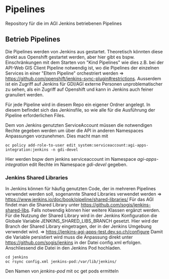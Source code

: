 # Pipelines
Repository für die im AGI Jenkins betriebenen Pipelines

## Betrieb Pipelines
Die Pipelines werden von Jenkins aus gestartet. Theoretisch könnten diese direkt aus Openshift gestartet werden, aber hier gibt es bspw. Einschränkungen mit dem Starten von "Kind Pipelines" wie dies z.B. bei der API-Web GIS Client Pipeline notwendig ist, wo die Pipelines der einzelnen Services in einer "Eltern Pipeline" orchestriert werden => https://github.com/openshift/jenkins-sync-plugin#restrictions.
Ausserdem ist ein Zugriff auf Jenkins für GDI/AGI externe Personen unproblematischer zu sehen, als ein Zugriff auf Openshift und kann in Jenkins auch feiner granuliert werden.

Für jede Pipeline wird in diesem Repo ein eigener Ordner angelegt. In diesem befindet sich das Jenkinsfile, so wie alle für die Ausführung der Pipeline erforderlichen Files.

Dem von Jenkins genutzten ServiceAccount müssen die notwendigen Rechte gegeben werden um über die API in anderen Namespaces Anpassungen vorzunehmen.
Dies macht man mit 
```
oc policy add-role-to-user edit system:serviceaccount:agi-apps-integration:jenkins -n gdi-devel
```
Hier werden bspw dem jenkins serviceaccount im Namespace *agi-apps-integration* edit Rechte im Namespace *gdi-devel* gegeben.

### Jenkins Shared Libraries
In Jenkins können für häufig genutzten Code, der in mehreren Pipelines verwendet werden soll, sogenannte Shared Libraries verwendet werden => https://www.jenkins.io/doc/book/pipeline/shared-libraries/
Für das AGI findet man die Shared Library unter https://github.com/sogis/jenkins-shared-libs. Falls notwendig können hier weitere Klassen ergänzt werden.
Für die Nutzung der Shared Library wird in der Jenkins Konfiguration die Globale Variable JENKINS_SHARED_LIBS_BRANCH gesetzt. Hier wird der Branch der Shared Library eingetragen, der in der Jenkins Umgebung verwendet wird.
=> https://jenkins-agi-apps-test.dev.so.ch/configure
Damit die Variable persistiert wird muss die Anpassung direkt unter https://github.com/sogis/jenkins in der Datei config.xml erfolgen. Anschliessend die Datei in den Jenkins Pod hochladen.
```
cd jenkins
oc rsync config.xml jenkins-pod:/var/lib/jenkins/
```
Den Namen von *jenkins-pod* mit oc get pods ermitteln
